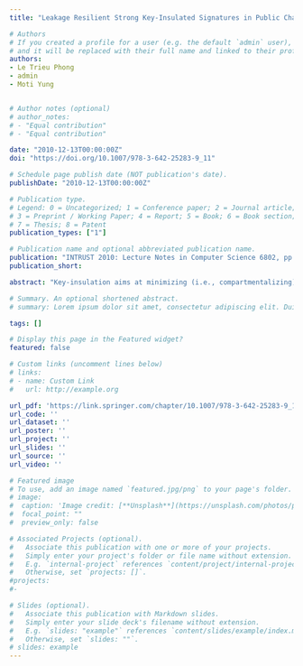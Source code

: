 ```yaml
---
title: "Leakage Resilient Strong Key-Insulated Signatures in Public Channel"

# Authors
# If you created a profile for a user (e.g. the default `admin` user), write the username (folder name) here
# and it will be replaced with their full name and linked to their profile.
authors:
- Le Trieu Phong
- admin
- Moti Yung


# Author notes (optional)
# author_notes:
# - "Equal contribution"
# - "Equal contribution"

date: "2010-12-13T00:00:00Z"
doi: "https://doi.org/10.1007/978-3-642-25283-9_11"

# Schedule page publish date (NOT publication's date).
publishDate: "2010-12-13T00:00:00Z"

# Publication type.
# Legend: 0 = Uncategorized; 1 = Conference paper; 2 = Journal article;
# 3 = Preprint / Working Paper; 4 = Report; 5 = Book; 6 = Book section;
# 7 = Thesis; 8 = Patent
publication_types: ["1"]

# Publication name and optional abbreviated publication name.
publication: "INTRUST 2010: Lecture Notes in Computer Science 6802, pp. 160-172. Springer Verlag, 2010"
publication_short:

abstract: "Key-insulation aims at minimizing (i.e., compartmentalizing) the damage of users from key exposures, and traditionally requires a private channel of communication between a user and a semi-trusted party called a helper to refresh the private keys. The configuration is highly suitable to architectures where the signer is a user application and the helper resides in the safer trusted module, yet the user wants to remain in control of the sensitive crypto operation. The private channel employed in the model, while acceptable in some settings, certainly limits the usage of key insulation schemes (in case the user sits across the network from the trusted environment). In 2009, Bellare, Duan, and Palacio (CT-RSA 2009) refined the model of key-insulation by consid- ering public channels (namely, ones controlled by the adversary), and showed how to convert a key-insulated signature scheme from the private channel into the public one, using extra primitives such as key exchange protocols and symmetric encryption. In this paper, we show that the primitives may be redundant in specific cases. In particular, we revisit the original key-insulated signature scheme in the private channel given by Dodis, Katz, Xu, and Yung (PKC 2003), and show that, with a tweak, the scheme can be naturally proved secure in the public channel without any additional primitives. Next we consider the area of leakage resilient cryptographic schemes which has gained much interest recently. In particular, we consider the continual key leakage scenario of our design (which is more general than the model of key exposure), and argue that our proposal, while requiring an added helper component, nevertheless enjoys several advantages over the recent signature scheme of Faust et al. (TCC 2010) with the same purpose of allowing continual leakage. Our design demonstrates how when given a more complex architecture with some parts that are safer than others, a trade-off can be applied, exploiting the safer modules but keeping users in control; further we show how to do it while mitigating the effect of exposures and leakages."

# Summary. An optional shortened abstract.
# summary: Lorem ipsum dolor sit amet, consectetur adipiscing elit. Duis posuere tellus ac convallis placerat. Proin tincidunt magna sed ex sollicitudin condimentum.

tags: []

# Display this page in the Featured widget?
featured: false

# Custom links (uncomment lines below)
# links:
# - name: Custom Link
#   url: http://example.org

url_pdf: 'https://link.springer.com/chapter/10.1007/978-3-642-25283-9_11'
url_code: ''
url_dataset: ''
url_poster: ''
url_project: ''
url_slides: ''
url_source: ''
url_video: ''

# Featured image
# To use, add an image named `featured.jpg/png` to your page's folder.
# image:
#  caption: 'Image credit: [**Unsplash**](https://unsplash.com/photos/pLCdAaMFLTE)'
#  focal_point: ""
#  preview_only: false

# Associated Projects (optional).
#   Associate this publication with one or more of your projects.
#   Simply enter your project's folder or file name without extension.
#   E.g. `internal-project` references `content/project/internal-project/index.md`.
#   Otherwise, set `projects: []`.
#projects:
#-

# Slides (optional).
#   Associate this publication with Markdown slides.
#   Simply enter your slide deck's filename without extension.
#   E.g. `slides: "example"` references `content/slides/example/index.md`.
#   Otherwise, set `slides: ""`.
# slides: example
---
```

